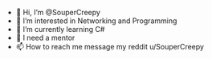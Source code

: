 - 👋 Hi, I’m @SouperCreepy
- 👀 I’m interested in Networking and Programming
- 🌱 I’m currently learning C#
- 💞️ I need a mentor
- 📫 How to reach me message my reddit u/SouperCreepy

<!---
SouperCreepy/SouperCreepy is a ✨ special ✨ repository because its `README.md` (this file) appears on your GitHub profile.
You can click the Preview link to take a look at your changes.
--->
